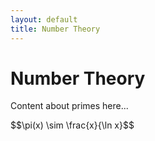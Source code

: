 ```yaml
---
layout: default
title: Number Theory
---
```


<div class="math-page">
  <h1>Number Theory</h1>
  <p>Content about primes here...</p>
  <div class="mathjax">$$\pi(x) \sim \frac{x}{\ln x}$$</div>
</div>

